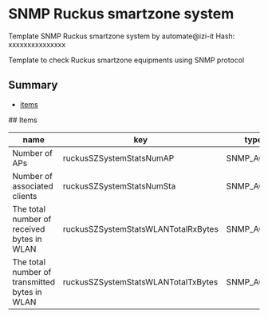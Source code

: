# SNMP Ruckus smartzone system
Template SNMP Ruckus smartzone system by automate@izi-it
Hash: xxxxxxxxxxxxxxx

Template to check Ruckus smartzone equipments using SNMP protocol
## Summary
* [items](#items)

<a name="items" />
## Items

| name | key | type |
| ------------- |------------- |------------- |
| Number of APs | ruckusSZSystemStatsNumAP | SNMP_AGENT |
| Number of associated clients | ruckusSZSystemStatsNumSta | SNMP_AGENT |
| The total number of received bytes in WLAN | ruckusSZSystemStatsWLANTotalRxBytes | SNMP_AGENT |
| The total number of transmitted bytes in WLAN | ruckusSZSystemStatsWLANTotalTxBytes | SNMP_AGENT |
